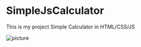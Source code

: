 # SimpleJsCalculator
This is my project Simple Calculator in HTML/CSS/JS

![picture](https://github.com/VilemCerman/SimpleJsCalculator/assets/90693163/08207531-a748-417d-a293-d339f368e57a)
